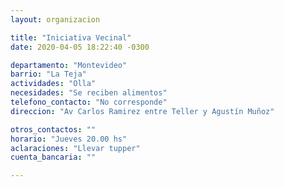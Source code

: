 ```yaml
---
layout: organizacion

title: "Iniciativa Vecinal"
date: 2020-04-05 18:22:40 -0300

departamento: "Montevideo"
barrio: "La Teja"
actividades: "Olla"
necesidades: "Se reciben alimentos"
telefono_contacto: "No corresponde"
direccion: "Av Carlos Ramirez entre Teller y Agustín Muñoz"

otros_contactos: ""
horario: "Jueves 20.00 hs"
aclaraciones: "Llevar tupper"
cuenta_bancaria: ""

---
```

